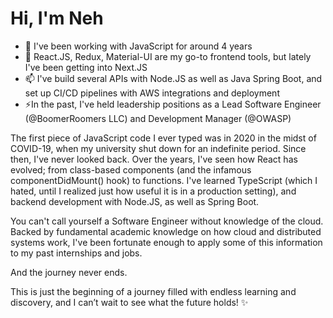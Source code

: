 # Hi, I'm Neh
- 🔭 I've been working with JavaScript for around 4 years
- 💬 React.JS, Redux, Material-UI are my go-to frontend tools, but lately I've been getting into Next.JS
- 📫 I've build several APIs with Node.JS as well as Java Spring Boot, and set up CI/CD pipelines with AWS integrations and deployment
- ⚡In the past, I've held leadership positions as a Lead Software Engineer (@BoomerRoomers LLC) and Development Manager (@OWASP)

The first piece of JavaScript code I ever typed was in 2020 in the midst of COVID-19, when my university shut down for an indefinite period. Since then, I've never looked back. Over the years, I've seen how React has evolved; from class-based components (and the infamous componentDidMount() hook) to functions. I've learned TypeScript (which I hated, until I realized just how useful it is in a production setting), and backend development with Node.JS, as well as Spring Boot. 

You can't call yourself a Software Engineer without knowledge of the cloud. Backed by fundamental academic knowledge on how cloud and distributed systems work, I've been fortunate enough to apply some of this information to my past internships and jobs. 

And the journey never ends.

This is just the beginning of a journey filled with endless learning and discovery, and I can’t wait to see what the future holds! ✨


<!--
**nehjoshi/nehjoshi** is a ✨ _special_ ✨ repository because its `README.md` (this file) appears on your GitHub profile.

Here are some ideas to get you started:

- 🔭 I’m currently working on ...
- 🌱 I’m currently learning ...
- 👯 I’m looking to collaborate on ...
- 🤔 I’m looking for help with ...
- 💬 Ask me about ...
- 📫 How to reach me: ...
- 😄 Pronouns: ...
- ⚡ Fun fact: ...
-->


